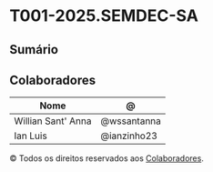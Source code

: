 # T001-2025.SEMDEC-SA

## Sumário

## Colaboradores 

| Nome | @ |
| --- | --- |
| Willian Sant' Anna | @wssantanna |
| Ian Luis | @ianzinho23 |

© Todos os direitos reservados aos [Colaboradores](#colaboradores).